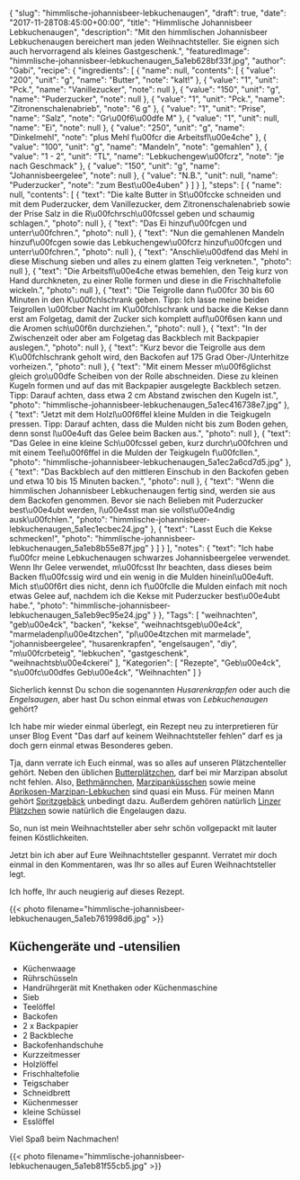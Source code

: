 {
    "slug": "himmlische-johannisbeer-lebkuchenaugen",
    "draft": true,
    "date": "2017-11-28T08:45:00+00:00",
    "title": "Himmlische Johannisbeer Lebkuchenaugen",
    "description": "Mit den himmlischen Johannisbeer Lebkuchenaugen bereichert man jeden Weihnachtsteller. Sie eignen sich auch hervorragend als kleines Gastgeschenk.",
    "featuredImage": "himmlische-johannisbeer-lebkuchenaugen_5a1eb628bf33f.jpg",
    "author": "Gabi",
    "recipe": {
        "ingredients": [
            {
                "name": null,
                "contents": [
                    {
                        "value": "200",
                        "unit": "g",
                        "name": "Butter",
                        "note": "kalt!"
                    },
                    {
                        "value": "1",
                        "unit": "Pck.",
                        "name": "Vanillezucker",
                        "note": null
                    },
                    {
                        "value": "150",
                        "unit": "g",
                        "name": "Puderzucker",
                        "note": null
                    },
                    {
                        "value": "1",
                        "unit": "Pck.",
                        "name": "Zitronenschalenabrieb",
                        "note": "6 g"
                    },
                    {
                        "value": "1",
                        "unit": "Prise",
                        "name": "Salz",
                        "note": "Gr\u00f6\u00dfe M"
                    },
                    {
                        "value": "1",
                        "unit": null,
                        "name": "Ei",
                        "note": null
                    },
                    {
                        "value": "250",
                        "unit": "g",
                        "name": "Dinkelmehl",
                        "note": "plus Mehl f\u00fcr die Arbeitsfl\u00e4che"
                    },
                    {
                        "value": "100",
                        "unit": "g",
                        "name": "Mandeln",
                        "note": "gemahlen"
                    },
                    {
                        "value": "1 - 2",
                        "unit": "TL",
                        "name": "Lebkuchengew\u00fcrz",
                        "note": "je nach Geschmack"
                    },
                    {
                        "value": "150",
                        "unit": "g",
                        "name": "Johannisbeergelee",
                        "note": null
                    },
                    {
                        "value": "N.B.",
                        "unit": null,
                        "name": "Puderzucker",
                        "note": "zum Best\u00e4uben"
                    }
                ]
            }
        ],
        "steps": [
            {
                "name": null,
                "contents": [
                    {
                        "text": "Die kalte Butter in St\u00fccke schneiden und mit dem Puderzucker, dem Vanillezucker, dem Zitronenschalenabrieb sowie der Prise Salz in die R\u00fchrsch\u00fcssel geben und schaumig schlagen.",
                        "photo": null
                    },
                    {
                        "text": "Das Ei hinzuf\u00fcgen und unterr\u00fchren.",
                        "photo": null
                    },
                    {
                        "text": "Nun die gemahlenen Mandeln hinzuf\u00fcgen sowie das Lebkuchengew\u00fcrz hinzuf\u00fcgen und unterr\u00fchren.",
                        "photo": null
                    },
                    {
                        "text": "Anschlie\u00dfend das Mehl in diese Mischung sieben und alles zu einem glatten Teig verkneten.",
                        "photo": null
                    },
                    {
                        "text": "Die Arbeitsfl\u00e4che etwas bemehlen, den Teig kurz von Hand durchkneten, zu einer Rolle formen und diese in die Frischhaltefolie wickeln.",
                        "photo": null
                    },
                    {
                        "text": "Die Teigrolle dann f\u00fcr 30 bis 60 Minuten in den K\u00fchlschrank geben. Tipp: Ich lasse meine beiden Teigrollen \u00fcber Nacht im K\u00fchlschrank und backe die Kekse dann erst am Folgetag, damit der Zucker sich komplett aufl\u00f6sen kann und die Aromen sch\u00f6n durchziehen.",
                        "photo": null
                    },
                    {
                        "text": "In der Zwischenzeit oder aber am Folgetag das Backblech mit Backpapier auslegen.",
                        "photo": null
                    },
                    {
                        "text": "Kurz bevor die Teigrolle aus dem K\u00fchlschrank geholt wird, den Backofen auf 175 Grad Ober-\/Unterhitze vorheizen.",
                        "photo": null
                    },
                    {
                        "text": "Mit einem Messer m\u00f6glichst gleich gro\u00dfe Scheiben von der Rolle abschneiden. Diese zu kleinen Kugeln formen und auf das mit Backpapier ausgelegte Backblech setzen. Tipp: Darauf achten, dass etwa 2 cm Abstand zwischen den Kugeln ist.",
                        "photo": "himmlische-johannisbeer-lebkuchenaugen_5a1ec416738e7.jpg"
                    },
                    {
                        "text": "Jetzt mit dem Holzl\u00f6ffel kleine Mulden in die Teigkugeln pressen. Tipp: Darauf achten, dass die Mulden nicht bis zum Boden gehen, denn sonst l\u00e4uft das Gelee beim Backen aus.",
                        "photo": null
                    },
                    {
                        "text": "Das Gelee in eine kleine Sch\u00fcssel geben, kurz durchr\u00fchren und mit einem Teel\u00f6ffel in die Mulden der Teigkugeln f\u00fcllen.",
                        "photo": "himmlische-johannisbeer-lebkuchenaugen_5a1ec2a6cd7d5.jpg"
                    },
                    {
                        "text": "Das Backblech auf den mittleren Einschub in den Backofen geben und etwa 10 bis 15 Minuten backen.",
                        "photo": null
                    },
                    {
                        "text": "Wenn die himmlischen Johannisbeer Lebkuchenaugen fertig sind, werden sie aus dem Backofen genommen. Bevor sie nach Belieben mit Puderzucker best\u00e4ubt werden, l\u00e4sst man sie vollst\u00e4ndig ausk\u00fchlen.",
                        "photo": "himmlische-johannisbeer-lebkuchenaugen_5a1ec1ecbec24.jpg"
                    },
                    {
                        "text": "Lasst Euch die Kekse schmecken!",
                        "photo": "himmlische-johannisbeer-lebkuchenaugen_5a1eb8b55e87f.jpg"
                    }
                ]
            }
        ],
        "notes": {
            "text": "Ich habe f\u00fcr meine Lebkuchenaugen schwarzes Johannisbeergelee verwendet. Wenn Ihr Gelee verwendet, m\u00fcsst Ihr beachten, dass dieses beim Backen fl\u00fcssig wird und ein wenig in die Mulden hineinl\u00e4uft. Mich st\u00f6rt dies nicht, denn ich f\u00fclle die Mulden einfach mit noch etwas Gelee auf, nachdem ich die Kekse mit Puderzucker best\u00e4ubt habe.",
            "photo": "himmlische-johannisbeer-lebkuchenaugen_5a1eb9ec95e24.jpg"
        }
    },
    "Tags": [
        "weihnachten",
        "geb\u00e4ck",
        "backen",
        "kekse",
        "weihnachtsgeb\u00e4ck",
        "marmeladenpl\u00e4tzchen",
        "pl\u00e4tzchen mit marmelade",
        "johannisbeergelee",
        "husarenkrapfen",
        "engelsaugen",
        "diy",
        "m\u00fcrbeteig",
        "lebkuchen",
        "gastgeschenk",
        "weihnachtsb\u00e4ckerei"
    ],
    "Kategorien": [
        "Rezepte",
        "Geb\u00e4ck",
        "s\u00fc\u00dfes Geb\u00e4ck",
        "Weihnachten"
    ]
}

Sicherlich kennst Du schon die sogenannten *Husarenkrapfen* oder auch die *Engelsaugen*, aber hast Du schon einmal etwas von *Lebkuchenaugen* gehört?

Ich habe mir wieder einmal überlegt, ein Rezept neu zu interpretieren für unser Blog Event "Das darf auf keinem Weihnachtsteller fehlen" darf es ja doch gern einmal etwas Besonderes geben.

Tja, dann verrate ich Euch einmal, was so alles auf unseren Plätzchenteller gehört. Neben den üblichen [Butterplätzchen](https://kochfokus.de/artikel/ein-teig-3-verschiedene-arten-von-plaetzchen-der-weihnachtsbaeckerei/ "Butterplätzchen"), darf bei mir Marzipan absolut ncht fehlen. Also, [Bethmännchen](https://kochfokus.de/artikel/bethmaennchen/ "Bethmännchen"), [Marzipanküsschen](https://kochfokus.de/artikel/marzipankuesschen/ "Marzipanküsschen") sowie meine [Aprikosen-Marzipan-Lebkuchen](https://kochfokus.de/artikel/ein-teig-3-verschiedene-arten-von-plaetzchen-der-weihnachtsbaeckerei/ "Aprikosen-Marzipan-Lebkuchen") sind quasi ein Muss. Für meinen Mann gehört [Spritzgebäck](https://kochfokus.de/artikel/ein-teig-3-verschiedene-arten-von-plaetzchen-der-weihnachtsbaeckerei/ "Spritzgebäck") unbedingt dazu. Außerdem gehören natürlich [Linzer Plätzchen](https://kochfokus.de/artikel/koestliche-plaetzchen-nach-linzer-art/ "Linzer Plätzchen") sowie natürlich die Engelaugen dazu.

So, nun ist mein Weihnachtsteller aber sehr schön vollgepackt mit lauter feinen Köstlichkeiten.

Jetzt bin ich aber auf Eure Weihnachtsteller gespannt. Verratet mir doch einmal in den Kommentaren, was Ihr so alles auf Euren Weihnachtsteller legt.

Ich hoffe, Ihr auch neugierig auf dieses Rezept.

{{< photo filename="himmlische-johannisbeer-lebkuchenaugen_5a1eb761998d6.jpg" >}}

## Küchengeräte und -utensilien

- Küchenwaage
- Rührschüsseln
- Handrührgerät mit Knethaken oder Küchenmaschine
- Sieb
- Teelöffel
- Backofen
- 2 x Backpapier
- 2 Backbleche
- Backofenhandschuhe
- Kurzzeitmesser
- Holzlöffel
- Frischhaltefolie
- Teigschaber
- Schneidbrett
- Küchenmesser
- kleine Schüssel
- Esslöffel

Viel Spaß beim Nachmachen!

{{< photo filename="himmlische-johannisbeer-lebkuchenaugen_5a1eb81f55cb5.jpg" >}}